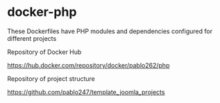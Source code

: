 # docker-php

These Dockerfiles have PHP modules and dependencies configured for different projects

Repository of Docker Hub

<https://hub.docker.com/repository/docker/pablo262/php>

Repository of project structure

<https://github.com/pablo247/template_joomla_projects>
